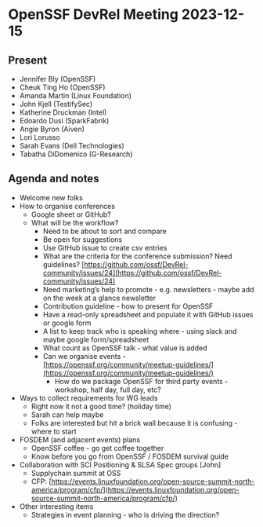 # OpenSSF DevRel Meeting 2023-12-15

## Present

- Jennifer Bly (OpenSSF) 
- Cheuk Ting Ho (OpenSSF)
- Amanda Martin (Linux Foundation) 
- John Kjell (TestifySec)
- Katherine Druckman (Intel)
- Edoardo Dusi (SparkFabrik)
- Angie Byron (Aiven)
- Lori Lorusso 
- Sarah Evans (Dell Technologies)
- Tabatha DiDomenico (G-Research)

## Agenda and notes

* Welcome new folks
* How to organise conferences 
    * Google sheet or GitHub?
    * What will be the workflow?
        * Need to be about to sort and compare
        * Be open for suggestions
        * Use GitHub issue to create csv entries
        * What are the criteria for the conference submission? Need guidelines? [https://github.com/ossf/DevRel-community/issues/24](https://github.com/ossf/DevRel-community/issues/24) 
        * Need marketing’s help to promote - e.g. newsletters - maybe add on the week at a glance newsletter 
        * Contribution guideline - how to present for OpenSSF
        * Have a read-only spreadsheet and populate it with GitHub issues or google form
        * A list to keep track who is speaking where - using slack and maybe google form/spreadsheet
        * What count as OpenSSF talk - what value is added
        * Can we organise events - [https://openssf.org/community/meetup-guidelines/](https://openssf.org/community/meetup-guidelines/)
            * How do we package OpenSSF for third party events - workshop, half day, full day, etc?
* Ways to collect requirements for WG leads
    * Right now it not a good time? (holiday time)
    * Sarah can help maybe
    * Folks are interested but hit a brick wall because it is confusing - where to start
* FOSDEM (and adjacent events) plans
    * OpenSSF coffee - go get coffee together
    * Know before you go from OpenSSF / FOSDEM survival guide
* Collaboration with SCI Positioning & SLSA Spec groups [John]
    * Supplychain summit at OSS
    * CFP: [https://events.linuxfoundation.org/open-source-summit-north-america/program/cfp/](https://events.linuxfoundation.org/open-source-summit-north-america/program/cfp/) 
* Other interesting items
    * Strategies in event planning - who is driving the direction?